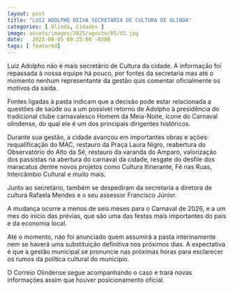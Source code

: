 ```yaml
---
layout: post
title: "LUIZ ADOLPHO DEIXA SECRETARIA DE CULTURA DE OLINDA"
categories: [ Olinda, Cidades ]
image: assets/images/2025/agosto/05/02.jpg
date:   2025-08-05 09:25:00 -0300
tags: [ featured]
---
```

Luiz Adolpho não é mais secretário de Cultura da cidade. A informação foi repassada à nossa equipe há pouco, por fontes da secretaria mas até o momento nenhum representante da gestão quis comentar oficialmente os motivos da saída.

Fontes ligadas à pasta indicam que a decisão pode estar relacionada a questões de saúde ou a um possível retorno de Adolpho à presidência do tradicional clube carnavalesco Homem da Meia-Noite, ícone do Carnaval olindense, do qual ele é um dos principais dirigentes históricos.

Durante sua gestão, a cidade avançou em importantes obras e ações: requalificação do MAC, restauro da Praça Laura Nigro, reabertura do Observatório do Alto da Sé, restauro da varanda do Amparo, valorização dos passistas na abertura do carnaval da cidade, resgate do desfile dos maracatus dentre novos projetos como Cultura Itinerante, Fé nas Ruas, Intercâmbio Cultural e muito mais.

Junto ao secretário, também se despediram da secretaria a diretora de cultura Rafaela Mendes e o seu assessor Francisco Júnior.

A mudança ocorre a menos de seis meses para o Carnaval de 2026, e a um mes do início das prévias, que são uma das festas mais importantes do país e da economia local.

Até o momento, não foi anunciado quem assumirá a pasta interinamente nem se haverá uma substituição definitiva nos próximos dias. A expectativa é que a gestão municipal se pronuncie nas próximas horas para esclarecer os rumos da política cultural do município.

O Correio Olindense segue acompanhando o caso e trará novas informações assim que houver posicionamento oficial.
